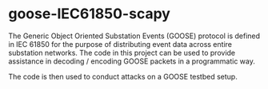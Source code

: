goose-IEC61850-scapy
====================
The Generic Object Oriented Substation Events (GOOSE) protocol is defined in 
IEC 61850 for the purpose of distributing event data across entire 
substation networks.  The code in this project can be used to provide
assistance in decoding / encoding GOOSE packets in a programmatic way.

The code is then used to conduct attacks on a GOOSE testbed setup.
